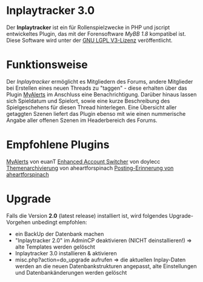 # Inplaytracker 3.0
Der <strong>Inplaytracker</strong> ist ein für Rollenspielzwecke in PHP und jscript entwickeltes Plugin, das mit der Forensoftware <em>MyBB 1.8</em> kompatibel ist. Diese Software wird unter der <a href="https://www.gnu.de/documents/lgpl-3.0.de.html" target="_blank">GNU LGPL V3-Lizenz</a> veröffentlicht. 

# Funktionsweise
Der <em>Inplaytracker</em> ermöglicht es Mitgliedern des Forums, andere Mitglieder bei Erstellen eines neuen Threads zu "taggen" - diese erhalten über das Plugin <a href="https://github.com/MyBBStuff/MyAlerts" target="_blank">MyAlerts</a> im Anschluss eine Benachrichtigung. Darüber hinaus lassen sich Spieldatum und Spielort, sowie eine kurze Beschreibung des Spielgeschehens für diesen Thread hinterlegen. Eine Übersicht aller getaggten Szenen liefert das Plugin ebenso mit wie einen nummerische Angabe aller offenen Szenen im Headerbereich des Forums.

# Empfohlene Plugins
<a href="https://github.com/MyBBStuff/MyAlerts" target="_blank">MyAlerts</a> von euanT
<a href="http://doylecc.altervista.org/bb/downloads.php?dlid=4&cat=1" target="_blank">Enhanced Account Switcher</a> von doylecc
<a href="https://github.com/aheartforspinach/Archivierung" target="_blank">Themenarchivierung</a> von aheartforspinach
<a href="https://github.com/aheartforspinach/Posting-Erinnerung" target="_blank">Posting-Erinnerung von aheartforspinach</a>


# Upgrade
Falls die Version <strong>2.0</strong> (latest release) installiert ist, wird folgendes Upgrade-Vorgehen unbedingt empfohlen:

- ein BackUp der Datenbank machen
- "Inplaytracker 2.0" im AdminCP deaktivieren (NICHT deinstallieren!) => alte Templates werden gelöscht
- Inplaytracker 3.0 installieren & aktivieren
- misc.php?action=do_upgrade aufrufen => die aktuellen Inplay-Daten werden an die neuen Datenbankstrukturen angepasst, alte Einstellungen und Datenbankänderungen werden gelöscht